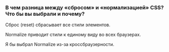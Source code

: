 ### В чем разница между «сбросом» и «нормализацией» CSS? Что бы вы выбрали и почему?

Сброс (reset) сбрасывает все стили элементов.

Normalize приводит стили к единому виду во всех браузерах.

Я бы выбрал Normalize из-за кроссбраузерности.